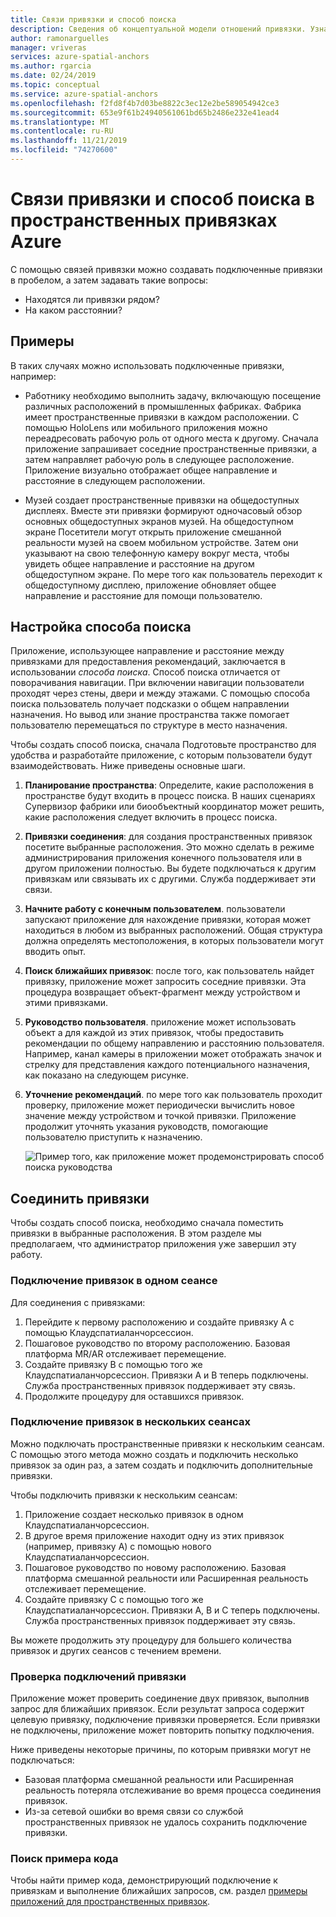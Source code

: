 ```yaml
---
title: Связи привязки и способ поиска
description: Сведения об концептуальной модели отношений привязки. Узнайте, как подключать привязки в пространстве и использовать ближайший API для выполнения сценария поиска.
author: ramonarguelles
manager: vriveras
services: azure-spatial-anchors
ms.author: rgarcia
ms.date: 02/24/2019
ms.topic: conceptual
ms.service: azure-spatial-anchors
ms.openlocfilehash: f2fd8f4b7d03be8822c3ec12e2be589054942ce3
ms.sourcegitcommit: 653e9f61b24940561061bd65b2486e232e41ead4
ms.translationtype: MT
ms.contentlocale: ru-RU
ms.lasthandoff: 11/21/2019
ms.locfileid: "74270600"
---
```

# <a name="anchor-relationships-and-way-finding-in-azure-spatial-anchors"></a>Связи привязки и способ поиска в пространственных привязках Azure

С помощью связей привязки можно создавать подключенные привязки в пробелом, а затем задавать такие вопросы:

* Находятся ли привязки рядом?
* На каком расстоянии?

## <a name="examples"></a>Примеры

В таких случаях можно использовать подключенные привязки, например:

* Работнику необходимо выполнить задачу, включающую посещение различных расположений в промышленных фабриках. Фабрика имеет пространственные привязки в каждом расположении. С помощью HoloLens или мобильного приложения можно переадресовать рабочую роль от одного места к другому. Сначала приложение запрашивает соседние пространственные привязки, а затем направляет рабочую роль в следующее расположение. Приложение визуально отображает общее направление и расстояние в следующем расположении.

* Музей создает пространственные привязки на общедоступных дисплеях. Вместе эти привязки формируют одночасовый обзор основных общедоступных экранов музей. На общедоступном экране Посетители могут открыть приложение смешанной реальности музей на своем мобильном устройстве. Затем они указывают на свою телефонную камеру вокруг места, чтобы увидеть общее направление и расстояние на другом общедоступном экране. По мере того как пользователь переходит к общедоступному дисплею, приложение обновляет общее направление и расстояние для помощи пользователю.

## <a name="set-up-way-finding"></a>Настройка способа поиска

Приложение, использующее направление и расстояние между привязками для предоставления рекомендаций, заключается в использовании *способа поиска*. Способ поиска отличается от поворачивания навигации. При включении навигации пользователи проходят через стены, двери и между этажами. С помощью способа поиска пользователь получает подсказки о общем направлении назначения. Но вывод или знание пространства также помогает пользователю перемещаться по структуре в место назначения.

Чтобы создать способ поиска, сначала Подготовьте пространство для удобства и разработайте приложение, с которым пользователи будут взаимодействовать. Ниже приведены основные шаги.

1. **Планирование пространства**: Определите, какие расположения в пространстве будут входить в процесс поиска. В наших сценариях Супервизор фабрики или биообъектный координатор может решить, какие расположения следует включить в процесс поиска.
2. **Привязки соединения**: для создания пространственных привязок посетите выбранные расположения. Это можно сделать в режиме администрирования приложения конечного пользователя или в другом приложении полностью. Вы будете подключаться к другим привязкам или связывать их с другими. Служба поддерживает эти связи.
3. **Начните работу с конечным пользователем**. пользователи запускают приложение для нахождение привязки, которая может находиться в любом из выбранных расположений. Общая структура должна определять местоположения, в которых пользователи могут вводить опыт.
4. **Поиск ближайших привязок**: после того, как пользователь найдет привязку, приложение может запросить соседние привязки. Эта процедура возвращает объект-фрагмент между устройством и этими привязками.
5. **Руководство пользователя**. приложение может использовать объект a для каждой из этих привязок, чтобы предоставить рекомендации по общему направлению и расстоянию пользователя. Например, канал камеры в приложении может отображать значок и стрелку для представления каждого потенциального назначения, как показано на следующем рисунке.
6. **Уточнение рекомендаций**. по мере того как пользователь проходит проверку, приложение может периодически вычислить новое значение между устройством и точкой привязки. Приложение продолжит уточнять указания руководств, помогающие пользователю приступить к назначению.

    ![Пример того, как приложение может продемонстрировать способ поиска руководства](./media/meeting-spot.png)

## <a name="connect-anchors"></a>Соединить привязки

Чтобы создать способ поиска, необходимо сначала поместить привязки в выбранные расположения. В этом разделе мы предполагаем, что администратор приложения уже завершил эту работу.

### <a name="connect-anchors-in-a-single-session"></a>Подключение привязок в одном сеансе

Для соединения с привязками:

1. Перейдите к первому расположению и создайте привязку A с помощью Клаудспатиаланчорсессион.
2. Пошаговое руководство по второму расположению. Базовая платформа MR/AR отслеживает перемещение.
3. Создайте привязку B с помощью того же Клаудспатиаланчорсессион. Привязки A и B теперь подключены. Служба пространственных привязок поддерживает эту связь.
4. Продолжите процедуру для оставшихся привязок.

### <a name="connect-anchors-in-multiple-sessions"></a>Подключение привязок в нескольких сеансах

Можно подключать пространственные привязки к нескольким сеансам. С помощью этого метода можно создать и подключить несколько привязок за один раз, а затем создать и подключить дополнительные привязки.

Чтобы подключить привязки к нескольким сеансам:

1. Приложение создает несколько привязок в одном Клаудспатиаланчорсессион.
2. В другое время приложение находит одну из этих привязок (например, привязку A) с помощью нового Клаудспатиаланчорсессион.
3. Пошаговое руководство по новому расположению. Базовая платформа смешанной реальности или Расширенная реальность отслеживает перемещение.
4. Создайте привязку C с помощью того же Клаудспатиаланчорсессион. Привязки A, B и C теперь подключены. Служба пространственных привязок поддерживает эту связь.

Вы можете продолжить эту процедуру для большего количества привязок и других сеансов с течением времени.

### <a name="verify-anchor-connections"></a>Проверка подключений привязки

Приложение может проверить соединение двух привязок, выполнив запрос для ближайших привязок. Если результат запроса содержит целевую привязку, подключение привязки проверяется. Если привязки не подключены, приложение может повторить попытку подключения.

Ниже приведены некоторые причины, по которым привязки могут не подключаться:

* Базовая платформа смешанной реальности или Расширенная реальность потеряла отслеживание во время процесса соединения привязок.
* Из-за сетевой ошибки во время связи со службой пространственных привязок не удалось сохранить подключение привязки.

### <a name="find-sample-code"></a>Поиск примера кода

Чтобы найти пример кода, демонстрирующий подключение к привязкам и выполнение ближайших запросов, см. раздел [примеры приложений для пространственных привязок](https://github.com/Azure/azure-spatial-anchors-samples).
